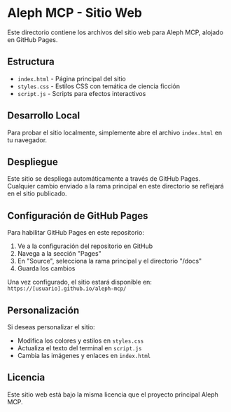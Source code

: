 # Aleph MCP - Sitio Web

Este directorio contiene los archivos del sitio web para Aleph MCP, alojado en GitHub Pages.

## Estructura

- `index.html` - Página principal del sitio
- `styles.css` - Estilos CSS con temática de ciencia ficción
- `script.js` - Scripts para efectos interactivos

## Desarrollo Local

Para probar el sitio localmente, simplemente abre el archivo `index.html` en tu navegador.

## Despliegue

Este sitio se despliega automáticamente a través de GitHub Pages. Cualquier cambio enviado a la rama principal en este directorio se reflejará en el sitio publicado.

## Configuración de GitHub Pages

Para habilitar GitHub Pages en este repositorio:

1. Ve a la configuración del repositorio en GitHub
2. Navega a la sección "Pages"
3. En "Source", selecciona la rama principal y el directorio "/docs"
4. Guarda los cambios

Una vez configurado, el sitio estará disponible en: `https://[usuario].github.io/aleph-mcp/`

## Personalización

Si deseas personalizar el sitio:

- Modifica los colores y estilos en `styles.css`
- Actualiza el texto del terminal en `script.js`
- Cambia las imágenes y enlaces en `index.html`

## Licencia

Este sitio web está bajo la misma licencia que el proyecto principal Aleph MCP.
